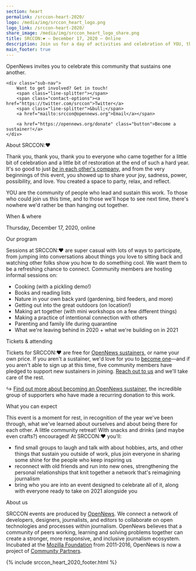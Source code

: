```yaml
---
section: heart
permalink: /srccon-heart-2020/
logo: /media/img/srccon_heart_logo.png
logo_link: /srccon-heart-2020/
share_image: /media/img/srccon_heart_logo_share.png
title: SRCCON:❤️ — December 17, 2020 — Online
description: Join us for a day of activities and celebration of YOU, the people who lead and sustain this work.
main_footer: true
---
```


<div class="page-intro">
    <p class="big-type">OpenNews invites you to celebrate this&nbsp;community that sustains one another.</p>
    
    <div class="sub-nav">
        Want to get involved? Get in touch! 
        <span class="line-splitter"></span>
        <span class="contact-options"><a href="https://twitter.com/srccon">Twitter</a>
        <span class="line-splitter">&bull;</span>
        <a href="mailto:srccon@opennews.org">Email</a></span>

        <a href="https://opennews.org/donate" class="button">Become a sustainer!</a>
    </div>
    
</div>


<div class="page-divider"><span>About SRCCON:❤️</span></div>

Thank you, thank you, thank you to everyone who came together for a little bit of celebration and a little bit of restoration at the end of such a hard year. It's so good to just [_be_ in each other's company](https://opennews.org/blog/less-alone-srccon/), and from the very beginnings of this event, you showed up to share your joy, sadness, power, possibility, and love. You created a space to party, relax, and reflect. 

YOU are the community of people who lead and sustain this work. To those who could join us this time, and to those we'll hope to see next time, there's nowhere we'd rather be than hanging out together.


<div class="page-divider"><span>When & where</span></div>

Thursday, December 17, 2020, online


<div class="page-divider"><span>Our program</span></div>

Sessions at SRCCON:❤️ are super casual with lots of ways to participate, from jumping into conversations about things you love to sitting back and watching other folks show you how to do something cool. We want them to be a refreshing chance to connect. Community members are hosting informal sessions on:

* Cooking (with a pickling demo!)
* Books and reading lists
* Nature in your own back yard (gardening, bird feeders, and more)
* Getting out into the great outdoors (on location!)
* Making art together (with mini workshops on a few different things)
* Making a practice of intentional connection with others
* Parenting and family life during quarantine
* What we're leaving behind in 2020 + what we're building on in 2021


<div id="tickets" class="page-divider"><span>Tickets & attending</span></div>

Tickets for SRCCON:❤️ are free for [OpenNews sustainers](https://opennews.networkforgood.com/), or name your own price. If you aren't a sustainer, we'd love for you to [become one](opennews.org/donate)—and if you aren't able to sign up at this time, five community members have pledged to support new sustainers in joining. [Reach out to us](mailto:srccon@opennews.org) and we'll take care of the rest.

↪ [Find out more about becoming an OpenNews sustainer](https://opennews.org/blog/lead-launch-sustainer/), the incredible group of supporters who have made a recurring donation to this work.


<div class="page-divider"><span>What you can expect</span></div>

This event is a moment for rest, in recognition of the year we've been through, what we've learned about ourselves and about being there for each other. A little community retreat! With snacks and drinks (and maybe even crafts?) encouraged! At SRCCON:❤️ you'll:

* find small groups to laugh and talk with about hobbies, arts, and other things that sustain you outside of work, plus join everyone in sharing some shine for the people who keep inspiring us
* reconnect with old friends and run into new ones, strengthening the personal relationships that knit together a network that's reimagining journalism
* bring who you are into an event designed to celebrate all of it, along with everyone ready to take on 2021 alongside you


<div class="page-divider"><span>About us</span></div>

SRCCON events are produced by [OpenNews](https://opennews.org/). We connect a network of developers, designers, journalists, and editors to collaborate on open technologies and processes within journalism. OpenNews believes that a community of peers working, learning and solving problems together can create a stronger, more responsive, and inclusive journalism ecosystem. Incubated at the [Mozilla Foundation](https://www.mozilla.org/en-US/foundation/) from 2011-2016, OpenNews is now a project of [Community Partners](http://communitypartners.org/).


{% include srccon_heart_2020_footer.html %}